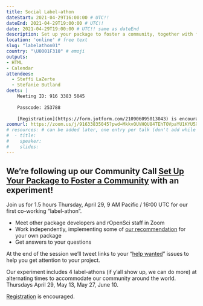 ```yaml
---
title: Social Label-athon
dateStart: 2021-04-29T16:00:00 # UTC!!
dateEnd: 2021-04-29T19:00:00 # UTC!!
date: 2021-04-29T19:00:00 # UTC!! same as dateEnd
description: Set up your package to foster a community, together with friends
location: 'online' # free text
slug: "labelathon01"
country: "\U0001F310" # emoji
outputs: 
- HTML
- Calendar 
attendees:
  - Steffi LaZerte
  - Stefanie Butland
deets: |
    Meeting ID: 916 3383 5045
    
    Passcode: 253788
    
    [Registration](https://form.jotform.com/210906095013043) is encouraged.
zoomurl: https://zoom.us/j/91633835045?pwd=MkkvOUVHQU84TEhTOVpaYU1KYU5Xdz09
# resources: # can be added later, one entry per talk (don't add while still empty, add once there are resources)
#  - title: 
#    speaker: 
#    slides: 
---
```


## We’re following up our Community Call [Set Up Your Package to Foster a Community](/commcalls/apr2021-pkg-community/) with an experiment!

Join us for 1.5 hours Thursday, April 29, 9 AM Pacific / 16:00 UTC for our first co-working “label-athon”.

- Meet other package developers and rOpenSci staff in Zoom
- Work independently, implementing some of [our recommendation](/commcalls/apr2021-pkg-community/) for your own package
- Get answers to your questions

At the end of the session we’ll tweet links to your “[help wanted](https://github.com/search?q=org%3Aropensci+label%3A%22help+wanted%22+state%3Aopen&type=Issues)” issues to help you get attention to your project.

Our experiment includes 4 label-athons (if y’all show up, we can do more) at alternating times to accommodate our community around the world. Thursdays April 29, May 13, May 27, June 10.

[Registration](https://form.jotform.com/210906095013043) is encouraged.

